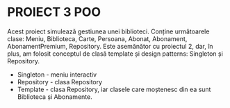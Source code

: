 # PROIECT 3 POO
Acest proiect simulează gestiunea unei biblioteci. Conține următoarele clase: Meniu, Biblioteca, Carte, Persoana, Abonat, Abonament, AbonamentPremium, Repository.
Este asemănător cu proiectul 2, dar, în plus, am folosit conceptul de clasă template și design patterns: Singleton și Repository.
* Singleton - meniu interactiv
* Repository - clasa Repository 
* Template - clasa Repository, iar clasele care moștenesc din ea sunt Biblioteca și Abonamente.
